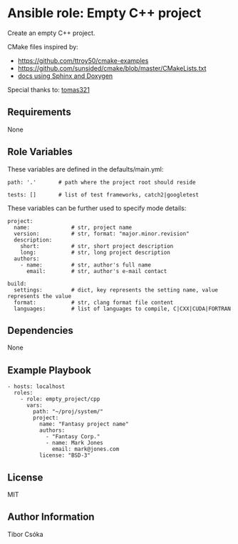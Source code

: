 Ansible role: Empty C++ project
=========

Create an empty C++ project.

CMake files inspired by:
  - https://github.com/ttroy50/cmake-examples
  - https://github.com/sunsided/cmake/blob/master/CMakeLists.txt
  - [docs using Sphinx and Doxygen](https://devblogs.microsoft.com/cppblog/clear-functional-c-documentation-with-sphinx-breathe-doxygen-cmake/)

Special thanks to: [tomas321](https://github.com/tomas321)

Requirements
------------

None

Role Variables
--------------

These variables are defined in the defaults/main.yml:

    path: '.'       # path where the project root should reside

    tests: []       # list of test frameworks, catch2|googletest

These variables can be further used to specify mode details:

    project:
      name:             # str, project name
      version:          # str, format: "major.minor.revision"
      description:
        short:          # str, short project description
        long:           # str, long project description
      authors:
        - name:         # str, author's full name
          email:        # str, author's e-mail contact

    build:
      settings:         # dict, key represents the setting name, value represents the value
      format:           # str, clang format file content
      languages:        # list of languages to compile, C|CXX|CUDA|FORTRAN
      

Dependencies
------------

None

Example Playbook
----------------

    - hosts: localhost
      roles:
        - role: empty_project/cpp
          vars:
            path: "~/proj/system/"
            project:
              name: "Fantasy project name"
              authors:
                - "Fantasy Corp."
                - name: Mark Jones
                  email: mark@jones.com
              license: "BSD-3"

License
-------

MIT

Author Information
------------------

Tibor Csóka
